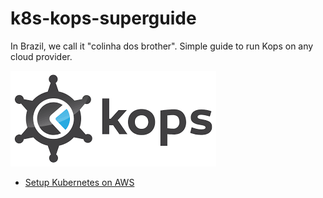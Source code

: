 # k8s-kops-superguide
In Brazil, we call it "colinha dos brother". Simple guide to run Kops on any cloud provider.

![Logo](.github/images/kops.png)


* [Setup Kubernetes on AWS](aws.md)
